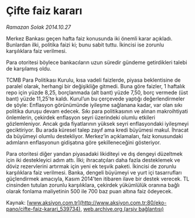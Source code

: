 # Çifte faiz kararı

*Ramazan Solak 2014.10.27*

<div class="pNewsDetailMainContent" itemprop="articleBody">
 <p>
  Merkez Bankası geçen hafta faiz konusunda iki önemli karar açıkladı. Bunlardan ilki, politika faizi ki; bunu sabit tuttu. İkincisi ise zorunlu karşılıklara faiz verilmesi.
 </p>
 <p>
  Para otoritesi böylece bankacıların uzun süredir gündeme getirdikleri talebi de karşılamış oldu.
 </p>
 <p>
  TCMB Para Politikası Kurulu, kısa vadeli faizlerde, piyasa beklentisine de paralel olarak, herhangi bir değişikliğe gitmedi. Buna göre faizler, 1 haftalık repo için yüzde 8,25, borçlanmada (alt bant) yüzde 7,50, borç vermede (üst bant) yüzde 11,25’te kaldı. Kurul’un bu çerçevede yaptığı değerlendirmeler de şöyle: Enflasyon görünümünde iyileşme sağlanana kadar, var olan sıkı politika duruşu devam edecek. Sıkı para politikasının ve alınan makroihtiyati önlemlerin, çekirdek enflasyon seyri üzerindeki olumlu etkileri gözlemleniyor. Ancak gıda fiyatlarının yüksek seyri enflasyondaki iyileşmeyi geciktiriyor. Bu arada küresel talep zayıf ama kredi büyümesi makul. İhracat da büyümeyi olumlu destekliyor. Merkez’in açıklamaları, faiz konusundaki adımların enflasyonun gidişatına göre şekilleneceğini gösteriyor.
 </p>
 <p>
  Para otoritesi diğer yandan piyasadaki likiditeyi ve dış dengeyi düzeltmek için iki destekleyici adım attı. İlki; ihracatçıları daha fazla desteklemek ve döviz rezervlerini artırmak için yeni ek teşvik paketi. İkincisi de zorunlu karşılıklara faiz verilmesi. Banka, dengeli büyümeyi ve yurt içi tasarrufları güçlendirmek amacıyla, Kasım 2014’ten itibaren ilave bir destek verecek. TL cinsinden tutulan zorunlu karşılıklara, çekirdek yükümlülük oranına bağlı olarak fonlama maliyetinin 500 ile 700 baz puan altına faiz ödeyecek.
 </p>
</div>


Kaynak: [www.aksiyon.com.tr](http://www.aksiyon.com.tr:80/eko-pano/cifte-faiz-karari_539734), [web.archive.org (arşiv bağlantısı)](http://web.archive.org/web/20141223130503/http://www.aksiyon.com.tr:80/eko-pano/cifte-faiz-karari_539734)
